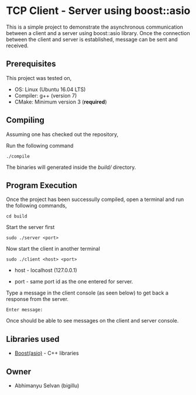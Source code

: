 # TCP Client - Server using boost::asio

This is a simple project to demonstrate the asynchronous communication between a client and a server using boost::asio library. Once the connection between the client and server is established, message can be sent and received.

## Prerequisites

This project was tested on,
* OS: Linux (Ubuntu 16.04 LTS)
* Compiler: g++ (version 7)
* CMake: Minimum version 3 (**required**)

## Compiling

Assuming one has checked out the repository,

Run the following command

```
./compile
```

The binaries will generated inside the *build/* directory.

## Program Execution

Once the project has been successully compiled, open a terminal and  run the following commands,

```
cd build
```

Start the server first

```
sudo ./server <port>
```

Now start the client in another terminal

```
sudo ./client <host> <port>
```
* host - localhost (127.0.0.1)

* port - same port id as the one entered for server.


Type a message in the client console (as seen below) to get back a response from the server.
```
Enter message:
```
Once should be able to see messages on the client and server console.

## Libraries used

* [Boost(asio)](https://www.boost.org/) - C++ libraries


## Owner
* Abhimanyu Selvan (bigillu)
